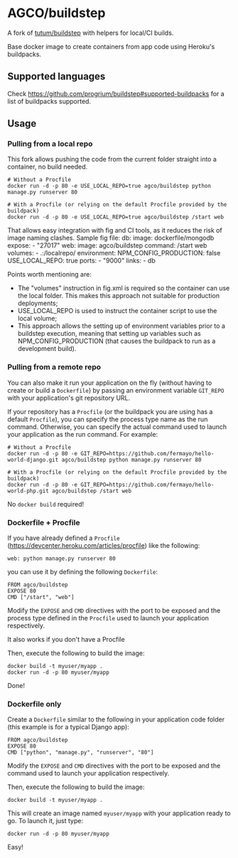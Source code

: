AGCO/buildstep
==============

A fork of [tutum/buildstep](https://github.com/tutumcloud/buildstep) with helpers for local/CI builds.


Base docker image to create containers from app code using Heroku's buildpacks.


Supported languages
-------------------

Check https://github.com/progrium/buildstep#supported-buildpacks for a list of buildpacks
supported.


Usage
-----

### Pulling from a local repo

This fork allows pushing the code from the current folder straight into a container, no build needed.

	# Without a Procfile
	docker run -d -p 80 -e USE_LOCAL_REPO=true agco/buildstep python manage.py runserver 80

	# With a Procfile (or relying on the default Procfile provided by the buildpack)
	docker run -d -p 80 -e USE_LOCAL_REPO=true agco/buildstep /start web

That allows easy integration with fig and CI tools, as it reduces the risk of image naming clashes. Sample fig file:
  db:
    image: dockerfile/mongodb
    expose:
      - "27017"
  web:
    image: agco/buildstep
    command: /start web
    volumes:
      - .:/localrepo/
    environment:
      NPM_CONFIG_PRODUCTION: false
      USE_LOCAL_REPO: true
    ports:
      - "9000"
    links:
      - db

Points worth mentioning are:
* The "volumes" instruction in fig.xml is required so the container can use the local folder. This makes this approach not suitable for production deployments;
* USE_LOCAL_REPO is used to instruct the container script to use the local volume;
* This approach allows the setting up of environment variables prior to a buildstep execution, meaning that setting up variables such as NPM_CONFIG_PRODUCTION (that causes the buildpack to run as a development build).

### Pulling from a remote repo

You can also make it run your application on the fly (without having to create or build a `Dockerfile`)
by passing an environment variable `GIT_REPO` with your application's git repository URL.

If your repository has a `Procfile` (or the buildpack you are using has a default `Procfile`), 
you can specify the process type name as the run command.
Otherwise, you can specify the actual command used to launch your application as the run command. For example:

	# Without a Procfile
	docker run -d -p 80 -e GIT_REPO=https://github.com/fermayo/hello-world-django.git agco/buildstep python manage.py runserver 80

	# With a Procfile (or relying on the default Procfile provided by the buildpack)
	docker run -d -p 80 -e GIT_REPO=https://github.com/fermayo/hello-world-php.git agco/buildstep /start web

No `docker build` required!


### Dockerfile + Procfile

If you have already defined a `Procfile` (https://devcenter.heroku.com/articles/procfile)
like the following:

	web: python manage.py runserver 80

you can use it by defining the following `Dockerfile`:

	FROM agco/buildstep
	EXPOSE 80
	CMD ["/start", "web"]

Modify the `EXPOSE` and `CMD` directives with the port to be exposed and the process
type defined in the `Procfile` used to launch your application respectively.

It also works if you don't have a Procfile

Then, execute the following to build the image:

	docker build -t myuser/myapp .
	docker run -d -p 80 myuser/myapp

Done!

### Dockerfile only

Create a `Dockerfile` similar to the following in your application code folder 
(this example is for a typical Django app):

	FROM agco/buildstep
	EXPOSE 80
	CMD ["python", "manage.py", "runserver", "80"]

Modify the `EXPOSE` and `CMD` directives with the port to be exposed and the command
used to launch your application respectively.

Then, execute the following to build the image:

	docker build -t myuser/myapp .

This will create an image named `myuser/myapp` with your application ready to go.
To launch it, just type:

	docker run -d -p 80 myuser/myapp

Easy!
